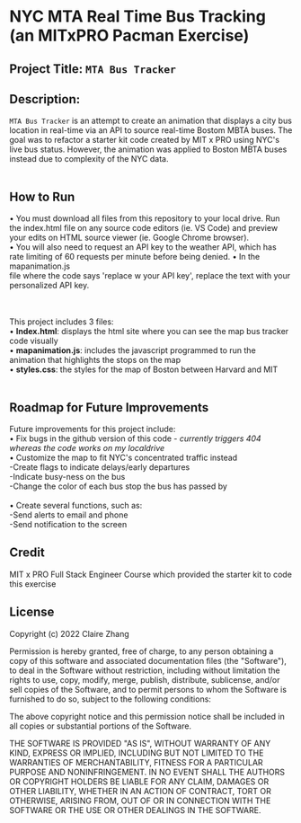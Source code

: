 # NYC MTA Real Time Bus Tracking  (an MITxPRO Pacman Exercise)
## Project Title: ``MTA Bus Tracker``
## Description: 
``MTA Bus Tracker`` is an attempt to create an animation that displays a city bus location in real-time via an API to source real-time Bostom MBTA buses. The goal was to refactor a starter kit code created by MIT x PRO using NYC's live bus status. However, the animation was applied to Boston MBTA buses instead due to complexity of the NYC data.
 <br> </br>
## How to Run
•	You must download all files from this repository to your local drive. Run the index.html file on any source code editors (ie. VS Code) and preview your edits on HTML source viewer (ie. Google Chrome browser). <br>
•	You will also need to request an API key to the weather API, which has rate limiting of 60 requests per minute before being denied.
•	In the <br>mapanimation.js<br> file where the code says 'replace w your API key', replace the text with your personalized API key.

<br> </br>
This project includes 3 files: <br> 
•	<b>Index.html</b>: displays the html site where you can see the map bus tracker code visually <br>
•	<b>mapanimation.js</b>: includes the javascript programmed to run the animation that highlights the stops on the map <br>
•	<b>styles.css</b>: the styles for the map of Boston between Harvard and MIT <br>
 <br>
## Roadmap for Future Improvements
Future improvements for this project include: <br>
•	Fix bugs in the github version of this code - _currently triggers 404 whereas the code works on my localdrive_ <br>
•	Customize the map to fit NYC's concentrated traffic instead <br>
  -Create flags to indicate delays/early departures <br>
  -Indicate busy-ness on the bus  <br>
  -Change the color of each bus stop the bus has passed by <br><br>
•	Create several functions, such as: <br>
  -Send alerts to email and phone <br>
  -Send notification to the screen <br>
  
## Credit
MIT x PRO Full Stack Engineer Course which provided the starter kit to code this exercise

## License
Copyright (c) 2022 Claire Zhang

Permission is hereby granted, free of charge, to any person obtaining a copy
of this software and associated documentation files (the "Software"), to deal
in the Software without restriction, including without limitation the rights
to use, copy, modify, merge, publish, distribute, sublicense, and/or sell
copies of the Software, and to permit persons to whom the Software is
furnished to do so, subject to the following conditions:

The above copyright notice and this permission notice shall be included in all
copies or substantial portions of the Software.

THE SOFTWARE IS PROVIDED "AS IS", WITHOUT WARRANTY OF ANY KIND, EXPRESS OR
IMPLIED, INCLUDING BUT NOT LIMITED TO THE WARRANTIES OF MERCHANTABILITY,
FITNESS FOR A PARTICULAR PURPOSE AND NONINFRINGEMENT. IN NO EVENT SHALL THE
AUTHORS OR COPYRIGHT HOLDERS BE LIABLE FOR ANY CLAIM, DAMAGES OR OTHER
LIABILITY, WHETHER IN AN ACTION OF CONTRACT, TORT OR OTHERWISE, ARISING FROM,
OUT OF OR IN CONNECTION WITH THE SOFTWARE OR THE USE OR OTHER DEALINGS IN THE
SOFTWARE.

